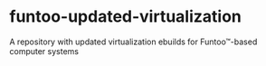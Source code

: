 # funtoo-updated-virtualization
A repository with updated virtualization ebuilds for Funtoo™-based computer systems
